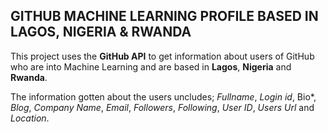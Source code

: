 ## GITHUB MACHINE LEARNING PROFILE BASED IN LAGOS, NIGERIA & RWANDA
This project uses the **GitHub API** to get information about users of GitHub who are into Machine Learning and are based in **Lagos**, **Nigeria** and **Rwanda**.

The information gotten about the users uncludes;
*Fullname*, *Login id*, Bio*, *Blog*, *Company Name*, *Email*, *Followers*, *Following*, *User ID*, *Users Url* and *Location*.
